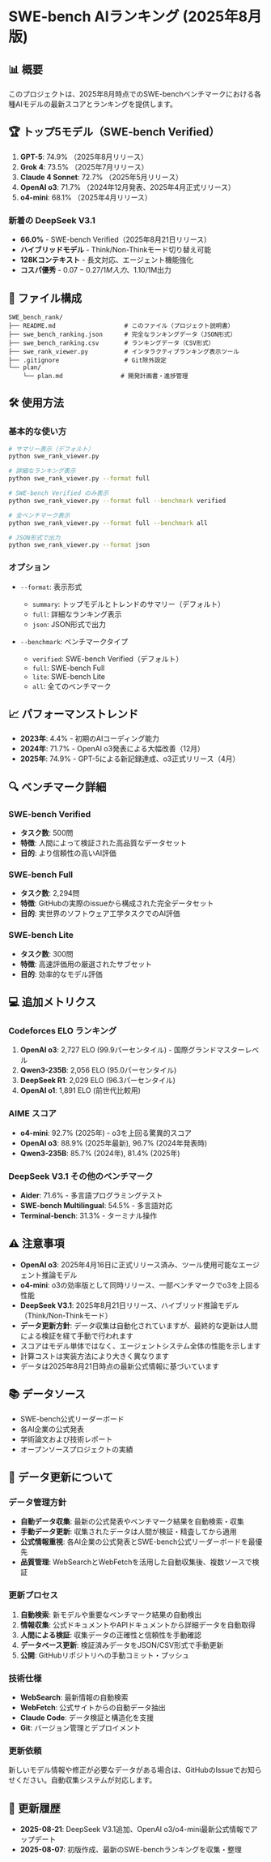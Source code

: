 # SWE-bench AIランキング (2025年8月版)

## 📊 概要

このプロジェクトは、2025年8月時点でのSWE-benchベンチマークにおける各種AIモデルの最新スコアとランキングを提供します。

## 🏆 トップ5モデル（SWE-bench Verified）

1. **GPT-5**: 74.9% （2025年8月リリース）
2. **Grok 4**: 73.5% （2025年7月リリース）
3. **Claude 4 Sonnet**: 72.7% （2025年5月リリース）
4. **OpenAI o3**: 71.7% （2024年12月発表、2025年4月正式リリース）
5. **o4-mini**: 68.1% （2025年4月リリース）

### 新着の DeepSeek V3.1
- **66.0%** - SWE-bench Verified（2025年8月21日リリース）
- **ハイブリッドモデル** - Think/Non-Thinkモード切り替え可能
- **128Kコンテキスト** - 長文対応、エージェント機能強化
- **コスパ優秀** - $0.07-0.27/1M入力、$1.10/1M出力

## 📁 ファイル構成

```
SWE_bench_rank/
├── README.md                   # このファイル（プロジェクト説明書）
├── swe_bench_ranking.json      # 完全なランキングデータ（JSON形式）
├── swe_bench_ranking.csv       # ランキングデータ（CSV形式）
├── swe_rank_viewer.py          # インタラクティブランキング表示ツール
├── .gitignore                  # Git除外設定
└── plan/
    └── plan.md                # 開発計画書・進捗管理
```

## 🛠️ 使用方法

### 基本的な使い方

```bash
# サマリー表示（デフォルト）
python swe_rank_viewer.py

# 詳細なランキング表示
python swe_rank_viewer.py --format full

# SWE-bench Verified のみ表示
python swe_rank_viewer.py --format full --benchmark verified

# 全ベンチマーク表示
python swe_rank_viewer.py --format full --benchmark all

# JSON形式で出力
python swe_rank_viewer.py --format json
```

### オプション

- `--format`: 表示形式
  - `summary`: トップモデルとトレンドのサマリー（デフォルト）
  - `full`: 詳細なランキング表示
  - `json`: JSON形式で出力

- `--benchmark`: ベンチマークタイプ
  - `verified`: SWE-bench Verified（デフォルト）
  - `full`: SWE-bench Full
  - `lite`: SWE-bench Lite  
  - `all`: 全てのベンチマーク

## 📈 パフォーマンストレンド

- **2023年**: 4.4% - 初期のAIコーディング能力
- **2024年**: 71.7% - OpenAI o3発表による大幅改善（12月）
- **2025年**: 74.9% - GPT-5による新記録達成、o3正式リリース（4月）

## 🔍 ベンチマーク詳細

### SWE-bench Verified
- **タスク数**: 500問
- **特徴**: 人間によって検証された高品質なデータセット
- **目的**: より信頼性の高いAI評価

### SWE-bench Full
- **タスク数**: 2,294問
- **特徴**: GitHubの実際のissueから構成された完全データセット
- **目的**: 実世界のソフトウェア工学タスクでのAI評価

### SWE-bench Lite
- **タスク数**: 300問
- **特徴**: 高速評価用の厳選されたサブセット
- **目的**: 効率的なモデル評価

## 💻 追加メトリクス

### Codeforces ELO ランキング
1. **OpenAI o3**: 2,727 ELO (99.9パーセンタイル) - 国際グランドマスターレベル
2. **Qwen3-235B**: 2,056 ELO (95.0パーセンタイル)
3. **DeepSeek R1**: 2,029 ELO (96.3パーセンタイル)
4. **OpenAI o1**: 1,891 ELO (前世代比較用)

### AIME スコア
- **o4-mini**: 92.7% (2025年) - o3を上回る驚異的スコア
- **OpenAI o3**: 88.9% (2025年最新), 96.7% (2024年発表時)
- **Qwen3-235B**: 85.7% (2024年), 81.4% (2025年)

### DeepSeek V3.1 その他のベンチマーク
- **Aider**: 71.6% - 多言語プログラミングテスト
- **SWE-bench Multilingual**: 54.5% - 多言語対応
- **Terminal-bench**: 31.3% - ターミナル操作

## ⚠️ 注意事項

- **OpenAI o3**: 2025年4月16日に正式リリース済み、ツール使用可能なエージェント推論モデル
- **o4-mini**: o3の効率版として同時リリース、一部ベンチマークでo3を上回る性能
- **DeepSeek V3.1**: 2025年8月21日リリース、ハイブリッド推論モデル（Think/Non-Thinkモード）
- **データ更新方針**: データ収集は自動化されていますが、最終的な更新は人間による検証を経て手動で行われます
- スコアはモデル単体ではなく、エージェントシステム全体の性能を示します
- 計算コストは実装方法により大きく異なります
- データは2025年8月21日時点の最新公式情報に基づいています

## 📚 データソース

- SWE-bench公式リーダーボード
- 各AI企業の公式発表
- 学術論文および技術レポート
- オープンソースプロジェクトの実績

## 🔄 データ更新について

### データ管理方針
- **自動データ収集**: 最新の公式発表やベンチマーク結果を自動検索・収集
- **手動データ更新**: 収集されたデータは人間が検証・精査してから適用
- **公式情報重視**: 各AI企業の公式発表とSWE-bench公式リーダーボードを最優先
- **品質管理**: WebSearchとWebFetchを活用した自動収集後、複数ソースで検証

### 更新プロセス
1. **自動検索**: 新モデルや重要なベンチマーク結果の自動検出
2. **情報収集**: 公式ドキュメントやAPIドキュメントから詳細データを自動取得
3. **人間による検証**: 収集データの正確性と信頼性を手動確認
4. **データベース更新**: 検証済みデータをJSON/CSV形式で手動更新
5. **公開**: GitHubリポジトリへの手動コミット・プッシュ

### 技術仕様
- **WebSearch**: 最新情報の自動検索
- **WebFetch**: 公式サイトからの自動データ抽出
- **Claude Code**: データ検証と構造化を支援
- **Git**: バージョン管理とデプロイメント

### 更新依頼
新しいモデル情報や修正が必要なデータがある場合は、GitHubのIssueでお知らせください。自動収集システムが対応します。

## 🔄 更新履歴

- **2025-08-21**: DeepSeek V3.1追加、OpenAI o3/o4-mini最新公式情報でアップデート
- **2025-08-07**: 初版作成、最新のSWE-benchランキングを収集・整理